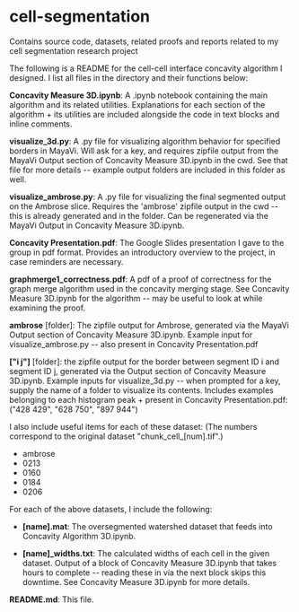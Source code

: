 # cell-segmentation
Contains source code, datasets, related proofs and reports related to my cell segmentation research project

The following is a README for the cell-cell interface concavity algorithm I designed. I list all files in the directory and their functions below:

**Concavity Measure 3D.ipynb**: A .ipynb notebook containing the main algorithm and its related utilities. Explanations for each section of the algorithm + its utilities are included alongside the code in text blocks and inline comments.

**visualize_3d.py**: A .py file for visualizing algorithm behavior for specified borders in MayaVi. Will ask for a key, and requires zipfile output from the MayaVi Output section of Concavity Measure 3D.ipynb in the cwd. See that file for more details -- example output folders are included in this folder as well.

**visualize_ambrose.py**: A .py file for visualizing the final segmented output on the Ambrose slice. Requires the 'ambrose' zipfile output in the cwd -- this is already generated and in the folder. Can be regenerated via the MayaVi Output in Concavity Measure 3D.ipynb.


**Concavity Presentation.pdf**: The Google Slides presentation I gave to the group in pdf format. Provides an introductory overview to the project, in case reminders are necessary.

**graphmerge1_correctness.pdf**: A pdf of a proof of correctness for the graph merge algorithm used in the concavity merging stage. See Concavity Measure 3D.ipynb for the algorithm -- may be useful to look at while examining the proof. 

**ambrose** [folder]: The zipfile output for Ambrose, generated via the MayaVi Output section of Concavity Measure 3D.ipynb. Example input for visualize_ambrose.py -- also present in Concavity Presentation.pdf

**["i j"]** [folder]: the zipfile output for the border between segment ID i and segment ID j, generated via the Output section of Concavity Measure 3D.ipynb. Example inputs for visualize_3d.py -- when prompted for a key, supply the name of a folder to visualize its contents. Includes examples belonging to each histogram peak + present in Concavity Presentation.pdf: ("428 429", "628 750", "897 944")


I also include useful items for each of these dataset: (The numbers correspond to the original dataset "chunk_cell_[num].tif".)
- ambrose
- 0213 
- 0160
- 0184
- 0206

For each of the above datasets, I include the following:

- **[name].mat**: The oversegmented watershed dataset that feeds into Concavity Algorithm 3D.ipynb.

- **[name]_widths.txt**: The calculated widths of each cell in the given dataset. Output of a block of Concavity Measure 3D.ipynb that takes hours to complete -- reading these in via the next block skips this downtime. See Concavity Measure 3D.ipynb for more details.



**README.md**: This file.